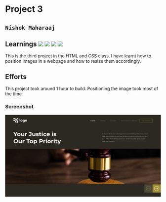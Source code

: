 # Project 3

## `Nishok Maharaaj`

## Learnings ![](https://img.shields.io/badge/Technologies-HTML-orange) ![](https://img.shields.io/badge/Technology-CSS-green) ![](https://img.shields.io/badge/CSS-Position-yellow) ![](https://img.shields.io/badge/CSS-Flexbox-blue)

This is the third project in the HTML and CSS class. I have learnt how to position images in a webpage and how to resize them accordingly.

## Efforts

This project took around 1 hour to build. Positioning the image took most of the time

### Screenshot

![Project 3](./output3.png)

